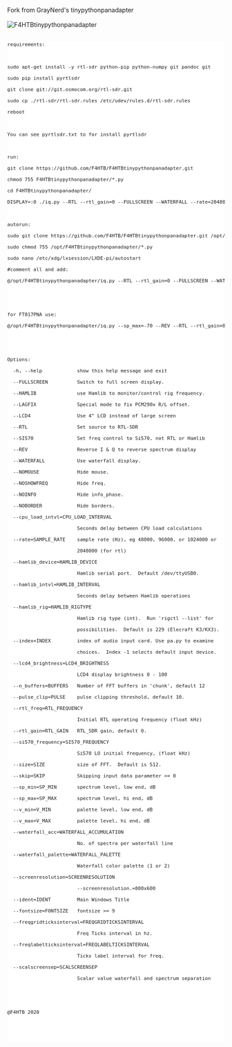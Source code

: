 
Fork from GrayNerd's tinypythonpanadapter<br />
<br />
![F4HTBtinypythonpanadapter](https://user-images.githubusercontent.com/18350938/82387136-834d1580-9a36-11ea-8b6c-0b5671cc9419.jpg)<br />
<br />
<pre style="background-color:white;font-size:80%;">
requirements:<br />
<br />
sudo apt-get install -y rtl-sdr python-pip python-numpy git pandoc git <br />
sudo pip install pyrtlsdr<br />
git clone git://git.osmocom.org/rtl-sdr.git<br />
sudo cp ./rtl-sdr/rtl-sdr.rules /etc/udev/rules.d/rtl-sdr.rules<br />
reboot<br />
<br />
You can see pyrtlsdr.txt to for install pyrtlsdr<br />
<br />
run:<br />
git clone https://github.com/F4HTB/F4HTBtinypythonpanadapter.git <br />
chmod 755 F4HTBtinypythonpanadapter/*.py<br />
cd F4HTBtinypythonpanadapter/<br />
DISPLAY=:0 ./iq.py --RTL --rtl_gain=0 --FULLSCREEN --WATERFALL --rate=2048000 --rtl_freq=145000000 --size=800 --NOMOUSE --screenresolution=800x480 --ident=F4HTB --NOSHOWFREQ --NOINFO --NOBORDER --fontsize=16 --freqgridticksinterval=100 --freqlabelticksinterval=2 --scalscreensep=50<br />
<br />
autorun:<br />
sudo git clone https://github.com/F4HTB/F4HTBtinypythonpanadapter.git /opt/F4HTBtinypythonpanadapter<br />
sudo chmod 755 /opt/F4HTBtinypythonpanadapter/*.py<br />
sudo nano /etc/xdg/lxsession/LXDE-pi/autostart<br />
#comment all and add:<br />
@/opt/F4HTBtinypythonpanadapter/iq.py --RTL --rtl_gain=0 --FULLSCREEN --WATERFALL --rate=2048000 --rtl_freq=145000000 --size=800 --NOMOUSE --screenresolution=800x480 --ident=F4HTB --NOSHOWFREQ --NOINFO --NOBORDER --fontsize=16 --freqgridticksinterval=100 --freqlabelticksinterval=2 --scalscreensep=50<br />
<br />
<br />
for FT817PNA use:<br />
@/opt/F4HTBtinypythonpanadapter/iq.py --sp_max=-70 --REV --RTL --rtl_gain=0 --FULLSCREEN --WATERFALL --rate=1024000 --rtl_freq=68330000 --size=800 --NOMOUSE --screenresolution=800x480 --ident=F6CMB --NOSHOWFREQ --NOINFO --NOBORDER --fontsize=16 --freqgridticksinterval=50 --freqlabelticksinterval=2 --scalscreensep=50<br />
<br />
<br />
Options:<br />
  -h, --help            show this help message and exit<br />
  --FULLSCREEN          Switch to full screen display.<br />
  --HAMLIB              use Hamlib to monitor/control rig frequency.<br />
  --LAGFIX              Special mode to fix PCM290x R/L offset.<br />
  --LCD4                Use 4" LCD instead of large screen<br />
  --RTL                 Set source to RTL-SDR<br />
  --SI570               Set freq control to Si570, not RTL or Hamlib<br />
  --REV                 Reverse I & Q to reverse spectrum display<br />
  --WATERFALL           Use waterfall display.<br />
  --NOMOUSE             Hide mouse.<br />
  --NOSHOWFREQ          Hide freq.<br />
  --NOINFO              Hide info_phase.<br />
  --NOBORDER            Hide borders.<br />
  --cpu_load_intvl=CPU_LOAD_INTERVAL<br />
                        Seconds delay between CPU load calculations<br />
  --rate=SAMPLE_RATE    sample rate (Hz), eg 48000, 96000, or 1024000 or<br />
                        2048000 (for rtl)<br />
  --hamlib_device=HAMLIB_DEVICE<br />
                        Hamlib serial port.  Default /dev/ttyUSB0.<br />
  --hamlib_intvl=HAMLIB_INTERVAL<br />
                        Seconds delay between Hamlib operations<br />
  --hamlib_rig=HAMLIB_RIGTYPE<br />
                        Hamlib rig type (int).  Run 'rigctl --list' for<br />
                        possibilities.  Default is 229 (Elecraft K3/KX3).<br />
  --index=INDEX         index of audio input card. Use pa.py to examine<br />
                        choices.  Index -1 selects default input device.<br />
  --lcd4_brightness=LCD4_BRIGHTNESS<br />
                        LCD4 display brightness 0 - 100<br />
  --n_buffers=BUFFERS   Number of FFT buffers in 'chunk', default 12<br />
  --pulse_clip=PULSE    pulse clipping threshold, default 10.<br />
  --rtl_freq=RTL_FREQUENCY<br />
                        Initial RTL operating frequency (float kHz)<br />
  --rtl_gain=RTL_GAIN   RTL_SDR gain, default 0.<br />
  --si570_frequency=SI570_FREQUENCY<br />
                        Si570 LO initial frequency, (float kHz)<br />
  --size=SIZE           size of FFT.  Default is 512.<br />
  --skip=SKIP           Skipping input data parameter >= 0<br />
  --sp_min=SP_MIN       spectrum level, low end, dB<br />
  --sp_max=SP_MAX       spectrum level, hi end, dB<br />
  --v_min=V_MIN         palette level, low end, dB<br />
  --v_max=V_MAX         palette level, hi end, dB<br />
  --waterfall_acc=WATERFALL_ACCUMULATION<br />
                        No. of spectra per waterfall line<br />
  --waterfall_palette=WATERFALL_PALETTE<br />
                        Waterfall color palette (1 or 2)<br />
  --screenresolution=SCREENRESOLUTION<br />
                        --screenresolution.=800x600<br />
  --ident=IDENT         Main Windows Title<br />
  --fontsize=FONTSIZE   fontsize >= 9<br />
  --freqgridticksinterval=FREQGRIDTICKSINTERVAL<br />
                        Freq Ticks interval in hz.<br />
  --freqlabelticksinterval=FREQLABELTICKSINTERVAL<br />
                        Ticks label interval for freq.<br />
  --scalscreensep=SCALSCREENSEP<br />
                        Scalar value waterfall and spectrum separation<br />
<br />
<br />
@F4HTB 2020
<pre>